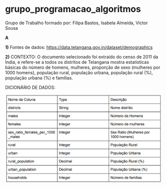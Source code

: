 # grupo_programacao_algoritmos
Grupo de Trabalho formado por: Filipa Bastos, Isabela Almeida, Victor Sousa

**A**

**1)** Fontes de dados: https://data.telangana.gov.in/dataset/demographics

**2)** CONTEXTO: O documento selecionado foi extraído do censo de 2011 da Índia, e refere-se a todos os distritos de Telangana mostra estatísticas básicas do número de homens, mulheres, proporção de sexo (mulheres por 1000 homens), população rural, população urbana, população rural (%), população urbana (%) e famílias.

DICIONÁRIO DE DADOS:

![dicionário1.png](https://github.com/filipabastos/grupo_programacao_algoritmos/blob/master/dicion%C3%A1rio1.png)




